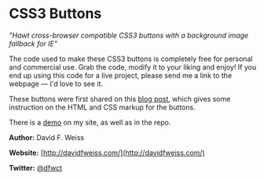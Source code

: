 # CSS3 Buttons

*"Hawt cross-browser compatible CSS3 buttons with a background image fallback for IE"*

The code used to make these CSS3 buttons is completely free for personal and commercial use. Grab the code, modify it to your liking and enjoy! If you end up using this code for a live project, please send me a link to the webpage &mdash; I'd love to see it.

These buttons were first shared on this [blog post](http://www.webdesigndev.com/web-development/css3-buttons-for-every-web-browser), which gives some instruction on the HTML and CSS markup for the buttons.

There is a [demo](http://dfweiss.com/demos/css3-buttons/) on my site, as well as in the repo.

**Author:** David F. Weiss

**Website:** [http://davidfweiss.com/](http://davidfweiss.com/)

**Twitter:** [@dfwct](http://twitter.com/dfwct)
